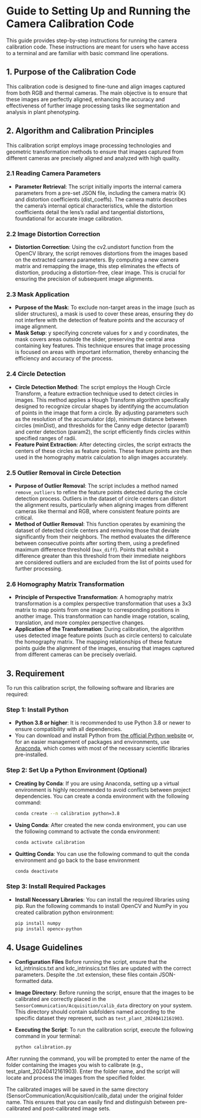 # Guide to Setting Up and Running the Camera Calibration Code
This guide provides step-by-step instructions for running the camera calibration code. These instructions are meant for users who have access to a terminal and are familiar with basic command line operations.

## 1. Purpose of the Calibration Code

This calibration code is designed to fine-tune and align images captured from both RGB and thermal cameras. The main objective is to ensure that these images are perfectly aligned, enhancing the accuracy and effectiveness of further image processing tasks like segmentation and analysis in plant phenotyping. 

## 2. Algorithm and Calibration Principles
This calibration script employs image processing technologies and geometric transformation methods to ensure that images captured from different cameras are precisely aligned and analyzed with high quality.
### 2.1 Reading Camera Parameters
- **Parameter Retrieval**:
The script initially imports the internal camera parameters from a pre-set JSON file, including the camera matrix (K) and distortion coefficients (dist_coeffs). The camera matrix describes the camera’s internal optical characteristics, while the distortion coefficients detail the lens’s radial and tangential distortions, foundational for accurate image calibration.

### 2.2 Image Distortion Correction
- **Distortion Correction**:
Using the cv2.undistort function from the OpenCV library, the script removes distortions from the images based on the extracted camera parameters. By computing a new camera matrix and remapping the image, this step eliminates the effects of distortion, producing a distortion-free, clear image. This is crucial for ensuring the precision of subsequent image alignments.

### 2.3 Mask Application
- **Purpose of the Mask**:
To exclude non-target areas in the image (such as slider structures), a mask is used to cover these areas, ensuring they do not interfere with the detection of feature points and the accuracy of image alignment.
- **Mask Setup**:
y specifying concrete values for x and y coordinates, the mask covers areas outside the slider, preserving the central area containing key features. This technique ensures that image processing is focused on areas with important information, thereby enhancing the efficiency and accuracy of the process.

### 2.4 Circle Detection
- **Circle Detection Method**:
The script employs the Hough Circle Transform, a feature extraction technique used to detect circles in images. This method applies a Hough Transform algorithm specifically designed to recognize circular shapes by identifying the accumulation of points in the image that form a circle. By adjusting parameters such as the resolution of the accumulator (dp), minimum distance between circles (minDist), and thresholds for the Canny edge detector (param1) and center detection (param2), the script efficiently finds circles within specified ranges of radii.
- **Feature Point Extraction**:
After detecting circles, the script extracts the centers of these circles as feature points. These feature points are then used in the homography matrix calculation to align images accurately.

### 2.5 Outlier Removal in Circle Detection
- **Purpose of Outlier Removal**:
The script includes a method named `remove_outliers` to refine the feature points detected during the circle detection process. Outliers in the dataset of circle centers can distort the alignment results, particularly when aligning images from different cameras like thermal and RGB, where consistent feature points are critical.
- **Method of Outlier Removal**:
This function operates by examining the dataset of detected circle centers and removing those that deviate significantly from their neighbors. The method evaluates the difference between consecutive points after sorting them, using a predefined maximum difference threshold (`max_diff`). Points that exhibit a difference greater than this threshold from their immediate neighbors are considered outliers and are excluded from the list of points used for further processing.

### 2.6 Homography Matrix Transformation
- **Principle of Perspective Transformation**:
A homography matrix transformation is a complex perspective transformation that uses a 3x3 matrix to map points from one image to corresponding positions in another image. This transformation can handle image rotation, scaling, translation, and more complex perspective changes.
- **Application of the Transformation**:
During calibration, the algorithm uses detected image feature points (such as circle centers) to calculate the homography matrix. The mapping relationships of these feature points guide the alignment of the images, ensuring that images captured from different cameras can be precisely overlaid.


## 3. Requirement
To run this calibration script, the following software and libraries are required:
### Step 1: Install Python
- **Python 3.8 or higher**: It is recommended to use Python 3.8 or newer to ensure compatibility with all dependencies. 
- You can download and install Python from [the official Python website](https://www.python.org/downloads/) or, for an easier management of packages and environments, use [Anaconda](https://www.anaconda.com/products/individual), which comes with most of the necessary scientific libraries pre-installed.
### Step 2: Set Up a Python Environment (Optional)
- **Creating by Conda**:
  If you are using Anaconda, setting up a virtual environment is highly recommended to avoid conflicts between project dependencies. You can create a conda environment with the following command:
  ```bash
  conda create --n calibration python=3.8
- **Using Conda**:
  After created the new conda environment, you can use the following command to activate the conda environment:
    ```bash
    conda activate calibration
- **Quitting Conda**:
    You can use the following command to quit the conda environment and go back to the base environment 
    ```bash
    conda deactivate
### Step 3: Install Required Packages
- **Install Necessary Libraries**: You can install the required libraries using pip. Run the following commands to install OpenCV and NumPy in you created calibration python environment:
  ```bash
  pip install numpy
  pip install opencv-python
## 4. Usage Guidelines
- **Configuration Files** Before running the script, ensure that the kd_intrinsics.txt and kdc_intrinsics.txt files are updated with the correct parameters. Despite the .txt extension, these files contain JSON-formatted data. 
- **Image Directory**: Before running the script, ensure that the images to be calibrated are correctly placed in the `SensorCommunication/Acquisition/calib_data` directory on your system. This directory should contain subfolders named according to the specific dataset they represent, such as `test_plant_20240412161903`.
- **Executing the Script**: 
    To run the calibration script, execute the following command in your terminal:

    ```bash
    python calibration.py
After running the command, you will be prompted to enter the name of the folder containing the images you wish to calibrate (e.g., test_plant_20240412161903). Enter the folder name, and the script will locate and process the images from the specified folder.

The calibrated images will be saved in the same directory (SensorCommunication/Acquisition/calib_data) under the original folder name. This ensures that you can easily find and distinguish between pre-calibrated and post-calibrated image sets.

